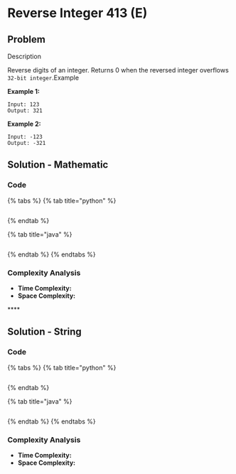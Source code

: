 # Reverse Integer 413 \(E\)

## Problem

Description

Reverse digits of an integer. Returns 0 when the reversed integer overflows `32-bit integer`.Example

**Example 1:**

```text
Input: 123
Output: 321
```

**Example 2:**

```text
Input: -123
Output: -321
```

## Solution - Mathematic 

### Code

{% tabs %}
{% tab title="python" %}
```python

```
{% endtab %}

{% tab title="java" %}
```

```
{% endtab %}
{% endtabs %}

### Complexity Analysis

* **Time Complexity:**
* **Space Complexity:**

\*\*\*\*

## Solution - String

### Code

{% tabs %}
{% tab title="python" %}
```python

```
{% endtab %}

{% tab title="java" %}
```

```
{% endtab %}
{% endtabs %}

### Complexity Analysis

* **Time Complexity:**
* **Space Complexity:**


